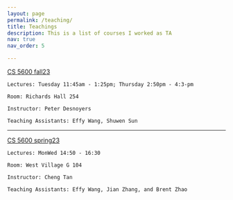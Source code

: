 ```yaml
---
layout: page
permalink: /teaching/
title: Teachings
description: This is a list of courses I worked as TA
nav: true
nav_order: 5

---
```

<a href="https://pjd-nu.github.io/cs5600-fall23/index.html">CS 5600 fall23</a>
    
    Lectures: Tuesday 11:45am - 1:25pm; Thursday 2:50pm - 4:3-pm
    
    Room: Richards Hall 254
    
    Instructor: Peter Desnoyers
    
    Teaching Assistants: Effy Wang, Shuwen Sun
    
---
<a href="https://naizhengtan.github.io/23spring/">CS 5600 spring23</a>
    
    Lectures: MonWed 14:50 - 16:30
    
    Room: West Village G 104
    
    Instructor: Cheng Tan
    
    Teaching Assistants: Effy Wang, Jian Zhang, and Brent Zhao


